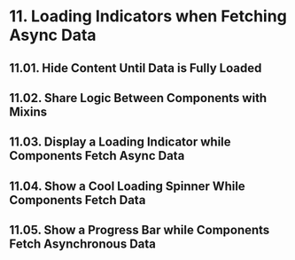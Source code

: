 # 11. Loading Indicators when Fetching Async Data

## 11.01. Hide Content Until Data is Fully Loaded

## 11.02. Share Logic Between Components with Mixins

## 11.03. Display a Loading Indicator while Components Fetch Async Data

## 11.04. Show a Cool Loading Spinner While Components Fetch Data

## 11.05. Show a Progress Bar while Components Fetch Asynchronous Data
